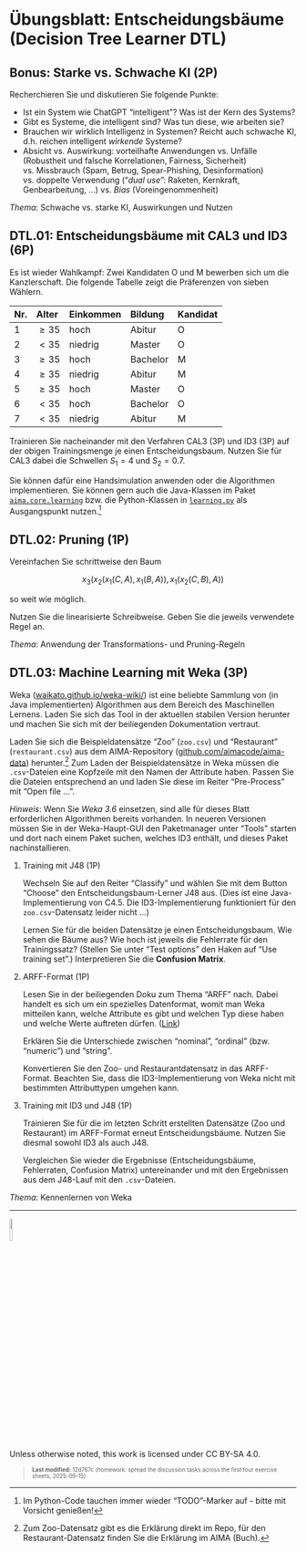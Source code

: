 # Übungsblatt: Entscheidungsbäume (Decision Tree Learner DTL)

## Bonus: Starke vs. Schwache KI (2P)

Recherchieren Sie und diskutieren Sie folgende Punkte:

- Ist ein System wie ChatGPT “intelligent”? Was ist der Kern des
  Systems?
- Gibt es Systeme, die intelligent sind? Was tun diese, wie arbeiten
  sie?
- Brauchen wir wirklich Intelligenz in Systemen? Reicht auch schwache
  KI, d.h. reichen intelligent *wirkende* Systeme?
- Absicht vs. Auswirkung: vorteilhafte Anwendungen vs. Unfälle
  (Robustheit und falsche Korrelationen, Fairness, Sicherheit)
  vs. Missbrauch (Spam, Betrug, Spear-Phishing, Desinformation)
  vs. doppelte Verwendung (“*dual use*”: Raketen, Kernkraft,
  Genbearbeitung, …) vs. *Bias* (Voreingenommenheit)

*Thema*: Schwache vs. starke KI, Auswirkungen und Nutzen

## DTL.01: Entscheidungsbäume mit CAL3 und ID3 (6P)

Es ist wieder Wahlkampf: Zwei Kandidaten O und M bewerben sich um die
Kanzlerschaft. Die folgende Tabelle zeigt die Präferenzen von sieben
Wählern.

| Nr. | Alter      | Einkommen | Bildung  | Kandidat |
|:----|:-----------|:----------|:---------|:---------|
| 1   | $`\ge 35`$ | hoch      | Abitur   | O        |
| 2   | $`< 35`$   | niedrig   | Master   | O        |
| 3   | $`\ge 35`$ | hoch      | Bachelor | M        |
| 4   | $`\ge 35`$ | niedrig   | Abitur   | M        |
| 5   | $`\ge 35`$ | hoch      | Master   | O        |
| 6   | $`< 35`$   | hoch      | Bachelor | O        |
| 7   | $`< 35`$   | niedrig   | Abitur   | M        |

Trainieren Sie nacheinander mit den Verfahren CAL3 (3P) und ID3 (3P) auf
der obigen Trainingsmenge je einen Entscheidungsbaum. Nutzen Sie für
CAL3 dabei die Schwellen $`S_1=4`$ und $`S_2=0.7`$.

Sie können dafür eine Handsimulation anwenden oder die Algorithmen
implementieren. Sie können gern auch die Java-Klassen im Paket
[`aima.core.learning`](https://github.com/aimacode/aima-java/blob/AIMA3e/aima-core/src/main/java/aima/core/learning/learners/DecisionTreeLearner.java)
bzw. die Python-Klassen in
[`learning.py`](https://github.com/aimacode/aima-python/blob/master/learning.py)
als Ausgangspunkt nutzen.[^1]

## DTL.02: Pruning (1P)

Vereinfachen Sie schrittweise den Baum

``` math
x_3(x_2(x_1(C,A), x_1(B,A)), x_1(x_2(C,B), A))
```

so weit wie möglich.

Nutzen Sie die linearisierte Schreibweise. Geben Sie die jeweils
verwendete Regel an.

*Thema*: Anwendung der Transformations- und Pruning-Regeln

## DTL.03: Machine Learning mit Weka (3P)

Weka
([waikato.github.io/weka-wiki/](https://waikato.github.io/weka-wiki/))
ist eine beliebte Sammlung von (in Java implementierten) Algorithmen aus
dem Bereich des Maschinellen Lernens. Laden Sie sich das Tool in der
aktuellen stabilen Version herunter und machen Sie sich mit der
beiliegenden Dokumentation vertraut.

Laden Sie sich die Beispieldatensätze “Zoo” (`zoo.csv`) und “Restaurant”
(`restaurant.csv`) aus dem AIMA-Repository
([github.com/aimacode/aima-data](https://github.com/aimacode/aima-data))
herunter.[^2] Zum Laden der Beispieldatensätze in Weka müssen die
`.csv`-Dateien eine Kopfzeile mit den Namen der Attribute haben. Passen
Sie die Dateien entsprechend an und laden Sie diese im Reiter
“Pre-Process” mit “Open file …”.

*Hinweis*: Wenn Sie *Weka 3.6* einsetzen, sind alle für dieses Blatt
erforderlichen Algorithmen bereits vorhanden. In neueren Versionen
müssen Sie in der Weka-Haupt-GUI den Paketmanager unter “Tools” starten
und dort nach einem Paket suchen, welches ID3 enthält, und dieses Paket
nachinstallieren.

1.  Training mit J48 (1P)

    Wechseln Sie auf den Reiter “Classify” und wählen Sie mit dem Button
    “Choose” den Entscheidungsbaum-Lerner J48 aus. (Dies ist eine
    Java-Implementierung von C4.5. Die ID3-Implementierung funktioniert
    für den `zoo.csv`-Datensatz leider nicht …)

    Lernen Sie für die beiden Datensätze je einen Entscheidungsbaum. Wie
    sehen die Bäume aus? Wie hoch ist jeweils die Fehlerrate für den
    Trainingssatz? (Stellen Sie unter “Test options” den Haken auf “Use
    training set”.) Interpretieren Sie die **Confusion Matrix**.

2.  ARFF-Format (1P)

    Lesen Sie in der beiliegenden Doku zum Thema “ARFF” nach. Dabei
    handelt es sich um ein spezielles Datenformat, womit man Weka
    mitteilen kann, welche Attribute es gibt und welchen Typ diese haben
    und welche Werte auftreten dürfen.
    ([Link](https://waikato.github.io/weka-wiki/formats_and_processing/arff/))

    Erklären Sie die Unterschiede zwischen “nominal”, “ordinal” (bzw.
    “numeric”) und “string”.

    Konvertieren Sie den Zoo- und Restaurantdatensatz in das
    ARFF-Format. Beachten Sie, dass die ID3-Implementierung von Weka
    nicht mit bestimmten Attributtypen umgehen kann.

3.  Training mit ID3 und J48 (1P)

    Trainieren Sie für die im letzten Schritt erstellten Datensätze (Zoo
    und Restaurant) im ARFF-Format erneut Entscheidungsbäume. Nutzen Sie
    diesmal sowohl ID3 als auch J48.

    Vergleichen Sie wieder die Ergebnisse (Entscheidungsbäume,
    Fehlerraten, Confusion Matrix) untereinander und mit den Ergebnissen
    aus dem J48-Lauf mit den `.csv`-Dateien.

*Thema*: Kennenlernen von Weka

------------------------------------------------------------------------

<img src="https://licensebuttons.net/l/by-sa/4.0/88x31.png" width="10%">

Unless otherwise noted, this work is licensed under CC BY-SA 4.0.

<blockquote><p><sup><sub><strong>Last modified:</strong> 12d767c (homework: spread the discussion tasks across the first four exercise sheets, 2025-09-15)<br></sub></sup></p></blockquote>

[^1]: Im Python-Code tauchen immer wieder “TODO”-Marker auf - bitte mit
    Vorsicht genießen!

[^2]: Zum Zoo-Datensatz gibt es die Erklärung direkt im Repo, für den
    Restaurant-Datensatz finden Sie die Erklärung im AIMA (Buch).
